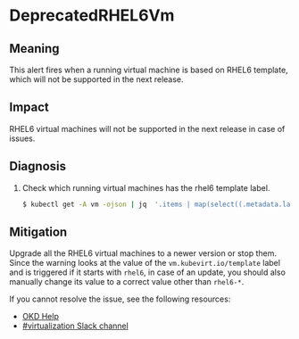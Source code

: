# DeprecatedRHEL6Vm

## Meaning

This alert fires when a running virtual machine is based on RHEL6 template, which will not be supported in the next release.

## Impact
RHEL6 virtual machines will not be supported in the next release in case of issues.

## Diagnosis

1. Check which running virtual machines has the rhel6 template label.

   ```bash
   $ kubectl get -A vm -ojson | jq  '.items | map(select((.metadata.labels."vm.kubevirt.io/template" | test("rhel6-.*")?) and .status.printableStatus == "Running")) | {kind: "List", items: .}'  | kubectl get -A -f -
   ```

## Mitigation

Upgrade all the RHEL6 virtual machines to a newer version or stop them.\
Since the warning looks at the value of the `vm.kubevirt.io/template` label and is triggered if it starts with `rhel6`,
in case of an update, you should also manually change its value to a correct value other than `rhel6-*`.

If you cannot resolve the issue, see the following resources:

- [OKD Help](https://www.okd.io/help/)
- [#virtualization Slack channel](https://kubernetes.slack.com/channels/virtualization)

